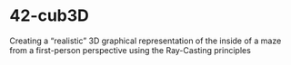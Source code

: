 # 42-cub3D
Creating a “realistic” 3D graphical representation of the inside of a maze from a first-person perspective using the Ray-Casting principles
